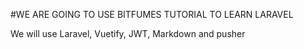 #WE ARE GOING TO USE BITFUMES TUTORIAL TO LEARN LARAVEL

We will use Laravel, Vuetify, JWT, Markdown and pusher